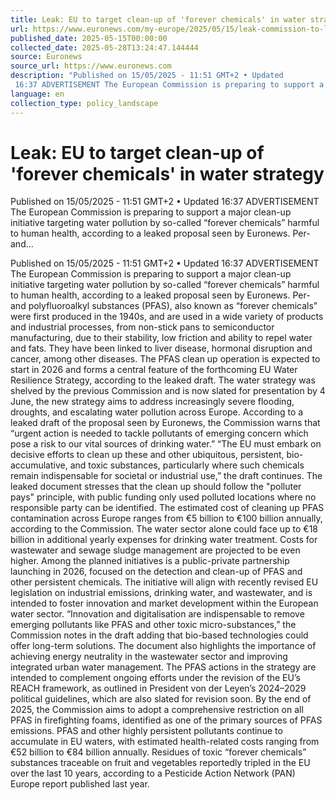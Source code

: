 ```yaml
---
title: Leak: EU to target clean-up of 'forever chemicals' in water strategy
url: https://www.euronews.com/my-europe/2025/05/15/leak-commission-to-launch-major-pfas-clean-up-as-part-of-water-resilience-strategy
published_date: 2025-05-15T00:00:00
collected_date: 2025-05-28T13:24:47.144444
source: Euronews
source_url: https://www.euronews.com
description: "Published on 15/05/2025 - 11:51 GMT+2 • Updated
 16:37 ADVERTISEMENT The European Commission is preparing to support a major clean-up initiative targeting water pollution by so-called “forever chemicals” harmful to human health, according to a leaked proposal seen by Euronews. Per- and..."
language: en
collection_type: policy_landscape
---
```


# Leak: EU to target clean-up of 'forever chemicals' in water strategy

Published on 15/05/2025 - 11:51 GMT+2 • Updated
 16:37 ADVERTISEMENT The European Commission is preparing to support a major clean-up initiative targeting water pollution by so-called “forever chemicals” harmful to human health, according to a leaked proposal seen by Euronews. Per- and...

Published on 15/05/2025 - 11:51 GMT+2 • Updated
 16:37 ADVERTISEMENT The European Commission is preparing to support a major clean-up initiative targeting water pollution by so-called “forever chemicals” harmful to human health, according to a leaked proposal seen by Euronews. Per- and polyfluoroalkyl substances (PFAS), also known as “forever chemicals” were first produced in the 1940s, and are used in a wide variety of products and industrial processes, from non-stick pans to semiconductor manufacturing, due to their stability, low friction and ability to repel water and fats. They have been linked to liver disease, hormonal disruption and cancer, among other diseases. The PFAS clean up operation is expected to start in 2026 and forms a central feature of the forthcoming EU Water Resilience Strategy, according to the leaked draft. The water strategy was shelved by the previous Commission and is now slated for presentation by 4 June, the new strategy aims to address increasingly severe flooding, droughts, and escalating water pollution across Europe. According to a leaked draft of the proposal seen by Euronews, the Commission warns that “urgent action is needed to tackle pollutants of emerging concern which pose a risk to our vital sources of drinking water.” “The EU must embark on decisive efforts to clean up these and other ubiquitous, persistent, bio-accumulative, and toxic substances, particularly where such chemicals remain indispensable for societal or industrial use,” the draft continues. The leaked document stresses that the clean up should follow the "polluter pays" principle, with public funding only used polluted locations where no responsible party can be identified. The estimated cost of cleaning up PFAS contamination across Europe ranges from €5 billion to €100 billion annually, according to the Commission. The water sector alone could face up to €18 billion in additional yearly expenses for drinking water treatment. Costs for wastewater and sewage sludge management are projected to be even higher. Among the planned initiatives is a public-private partnership launching in 2026, focused on the detection and clean-up of PFAS and other persistent chemicals. The initiative will align with recently revised EU legislation on industrial emissions, drinking water, and wastewater, and is intended to foster innovation and market development within the European water sector. “Innovation and digitalisation are indispensable to remove emerging pollutants like PFAS and other toxic micro-substances,” the Commission notes in the draft adding that bio-based technologies could offer long-term solutions. The document also highlights the importance of achieving energy neutrality in the wastewater sector and improving integrated urban water management. The PFAS actions in the strategy are intended to complement ongoing efforts under the revision of the EU’s REACH framework, as outlined in President von der Leyen’s 2024–2029 political guidelines, which are also slated for revision soon. By the end of 2025, the Commission aims to adopt a comprehensive restriction on all PFAS in firefighting foams, identified as one of the primary sources of PFAS emissions. PFAS and other highly persistent pollutants continue to accumulate in EU waters, with estimated health-related costs ranging from €52 billion to €84 billion annually. Residues of toxic “forever chemicals” substances traceable on fruit and vegetables reportedly tripled in the EU over the last 10 years, according to a Pesticide Action Network (PAN) Europe report published last year.